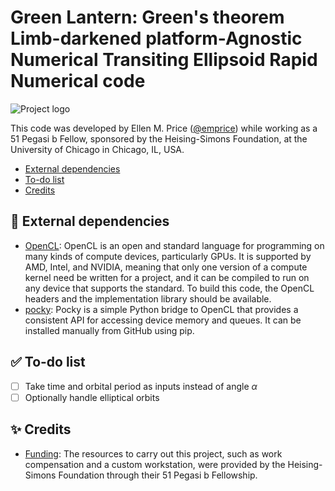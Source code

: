 # Green Lantern: Green's theorem Limb-darkened platform-Agnostic Numerical Transiting Ellipsoid Rapid Numerical code

![Project logo](/assets/logo.png)

This code was developed by Ellen M. Price ([@emprice](https://github.com/emprice))
while working as a 51 Pegasi b Fellow, sponsored by the Heising-Simons Foundation,
at the University of Chicago in Chicago, IL, USA.

 + [External dependencies](#cactus-external-dependencies)
 + [To-do list](#white_check_mark-to-do-list)
 + [Credits](#sparkles-credits)

## :cactus: External dependencies

 + [OpenCL](https://www.khronos.org/opencl): OpenCL is an open and standard
   language for programming on many kinds of compute devices, particularly
   GPUs. It is supported by AMD, Intel, and NVIDIA, meaning that only one
   version of a compute kernel need be written for a project, and it can
   be compiled to run on any device that supports the standard. To build
   this code, the OpenCL headers and the implementation library should
   be available.
 + [pocky](https://github.com/emprice/pocky): Pocky is a simple Python
   bridge to OpenCL that provides a consistent API for accessing device
   memory and queues. It can be installed manually from GitHub using pip.

## :white_check_mark: To-do list

 - [ ] Take time and orbital period as inputs instead of angle $\alpha$
 - [ ] Optionally handle elliptical orbits

## :sparkles: Credits

 + [Funding](https://www.hsfoundation.org/programs/science/51-pegasi-b-fellowship):
   The resources to carry out this project, such as work compensation and
   a custom workstation, were provided by the Heising-Simons Foundation through
   their 51 Pegasi b Fellowship.

<!-- vim: set ft=markdown: -->
